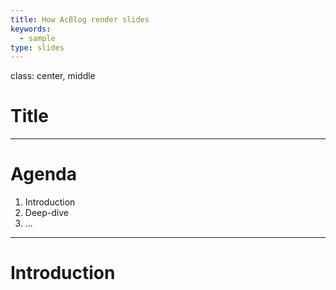 ```yaml
---
title: How AcBlog render slides
keywords:
  - sample
type: slides
---
```


class: center, middle

# Title

---

# Agenda

1. Introduction
2. Deep-dive
3. ...

---

# Introduction
